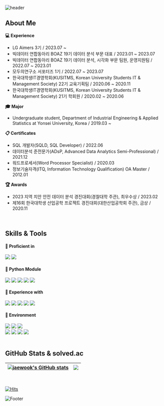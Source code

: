 ![header](https://capsule-render.vercel.app/api?type=waving&color=b3e5e6&height=200&section=header&text=Jaewook%20Shin&fontSize=60)

## About Me
**:computer: Experience**
+ LG Aimers 3기 / 2023.07 ~
+ 빅데이터 연합동아리 BOAZ 19기 데이터 분석 부문 대표 / 2023.01 ~ 2023.07
+ 빅데이터 연합동아리 BOAZ 19기 데이터 분석, 시각화 부문 팀원, 운영지원팀 / 2022.07 ~ 2023.01
+ 모두의연구소 서포터즈 1기 / 2022.07 ~ 2023.07
+ 한국대학생IT경영학회(KUSITMS, Korean University Students IT & Management Society) 22기 교육기획팀 / 2020.06 ~ 2020.11
+ 한국대학생IT경영학회(KUSITMS, Korean University Students IT & Management Society) 21기 학회원 / 2020.02 ~ 2020.06

**:mortar_board: Major**  
+ Undergraduate student, Department of Industrial Engineering & Applied Statistics at Yonsei University, Korea / 2019.03 ~

**:clipboard: Certificates**
+ SQL 개발자(SQLD, SQL Developer) / 2022.06
+ 데이터분석 준전문가(ADsP, Advanced Data Analytics Semi-Professional) / 2021.12
+ 워드프로세서(Word Processor Specialist) / 2020.03
+ 정보기술자격(ITQ, Information Technology Qualification) OA Master / 2012.01

**:trophy: Awards**
+ 2023 지역 치안 안전 데이터 분석 경진대회(경찰대학 주관), 최우수상 / 2023.02
+ 제16회 한국대학생 산업공학 프로젝트 경진대회(대한산업공학회 주관), 금상 / 2020.11
<br>

## Skills & Tools
<div align="left">

#### 📘 Proficient in

<img src="https://img.shields.io/badge/Python-3776AB?style=flat&logo=Python&logoColor=white"/>
  
<img src="https://img.shields.io/badge/Tableau-E97627?style=flat&logo=Tableau&logoColor=white"/>

<br>

#### 📕 Python Module

<img src="https://img.shields.io/badge/pandas-150458?style=flat&logo=pandas&logoColor=white"/>

<img src="https://img.shields.io/badge/NumPy-013243?style=flat&logo=NumPy&logoColor=white"/>
  
<img src="https://img.shields.io/badge/Matplotlib-0C1528?style=flat&logo=Soundcharts&logoColor=white"/>

<img src="https://img.shields.io/badge/scikit%20learn-F7931E?style=flat&logo=scikit-learn&logoColor=white"/>
  
<img src="https://img.shields.io/badge/TensorFlow-FF6F00?style=flat&logo=TensorFlow&logoColor=white"/>

<br>

#### 📙 Experience with

<img src="https://img.shields.io/badge/R-276DC3?style=flat&logo=R&logoColor=white"/>

<img src="https://img.shields.io/badge/MySQL-4479A1?style=flat&logo=MySQL&logoColor=black"/>

<img src="https://img.shields.io/badge/SAS-4285F4?style=flat&logo=googlechrome&logoColor=blue"/>

<img src="https://img.shields.io/badge/SPSS-052FAD?style=flat&logo=IBM&logoColor=black"/>
  
<img src="https://img.shields.io/badge/QGIS-589632?style=flat&logo=Qgis&logoColor=black"/>

<br>

#### 📗 Environment

<img src="https://img.shields.io/badge/Jupyter-F37626?style=flat&logo=Jupyter&logoColor=white"/>
  
<img src="https://img.shields.io/badge/Google%20Colab-F9AB00?style=flat&logo=googlecolab&logoColor=white"/>

<img src="https://img.shields.io/badge/RStudio-75AADB?style=flat&logo=RStudio&logoColor=white"/>

<br>

<img src="https://img.shields.io/badge/Github-181717?style=flat&logo=Github&logoColor=white"/>

<img src="https://img.shields.io/badge/Notion-000000?style=flat&logo=Notion&logoColor=white"/>
  
<img src="https://img.shields.io/badge/Trello-0052CC?style=flat&logo=Trello&logoColor=white"/>
  
<img src="https://img.shields.io/badge/Slack-4A154B?style=flat&logo=Slack&logoColor=white"/>

</div>

<br>

## GitHub Stats & solved.ac
| <a href="https://github.com/jwshin0908/github-readme-stats"><img align="center" src="https://github-readme-stats.vercel.app/api?username=jwshin0908&text_color=080358&icon_color=080358&border_color=080358&ring_color=080358&show_icons=true" alt="jaewook's GitHub stats" /></a> | <a href="https://solved.ac/jwshin0908/"><img align="center" src="http://mazassumnida.wtf/api/v2/generate_badge?boj=jwshin0908" /></a> |
| ------------- | ------------- |
<br>

</div>

[![Hits](https://hits.seeyoufarm.com/api/count/incr/badge.svg?url=https%3A%2F%2Fgithub.com%2Fjwshin0908&count_bg=%2379C83D&title_bg=%23555555&icon=&icon_color=%23E7E7E7&title=hits&edge_flat=false)](https://hits.seeyoufarm.com)


![Footer](https://capsule-render.vercel.app/api?type=waving&color=b3e5e6&height=90&section=footer)
